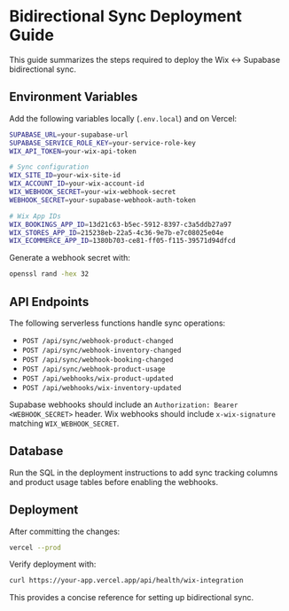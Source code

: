 # Bidirectional Sync Deployment Guide

This guide summarizes the steps required to deploy the Wix ↔ Supabase bidirectional sync.

## Environment Variables
Add the following variables locally (`.env.local`) and on Vercel:

```bash
SUPABASE_URL=your-supabase-url
SUPABASE_SERVICE_ROLE_KEY=your-service-role-key
WIX_API_TOKEN=your-wix-api-token

# Sync configuration
WIX_SITE_ID=your-wix-site-id
WIX_ACCOUNT_ID=your-wix-account-id
WIX_WEBHOOK_SECRET=your-wix-webhook-secret
WEBHOOK_SECRET=your-supabase-webhook-auth-token

# Wix App IDs
WIX_BOOKINGS_APP_ID=13d21c63-b5ec-5912-8397-c3a5ddb27a97
WIX_STORES_APP_ID=215238eb-22a5-4c36-9e7b-e7c08025e04e
WIX_ECOMMERCE_APP_ID=1380b703-ce81-ff05-f115-39571d94dfcd
```

Generate a webhook secret with:

```bash
openssl rand -hex 32
```

## API Endpoints
The following serverless functions handle sync operations:

- `POST /api/sync/webhook-product-changed`
- `POST /api/sync/webhook-inventory-changed`
- `POST /api/sync/webhook-booking-changed`
- `POST /api/sync/webhook-product-usage`
- `POST /api/webhooks/wix-product-updated`
- `POST /api/webhooks/wix-inventory-updated`

Supabase webhooks should include an `Authorization: Bearer <WEBHOOK_SECRET>` header. Wix webhooks should include `x-wix-signature` matching `WIX_WEBHOOK_SECRET`.

## Database
Run the SQL in the deployment instructions to add sync tracking columns and product usage tables before enabling the webhooks.

## Deployment
After committing the changes:

```bash
vercel --prod
```

Verify deployment with:

```bash
curl https://your-app.vercel.app/api/health/wix-integration
```

This provides a concise reference for setting up bidirectional sync.
